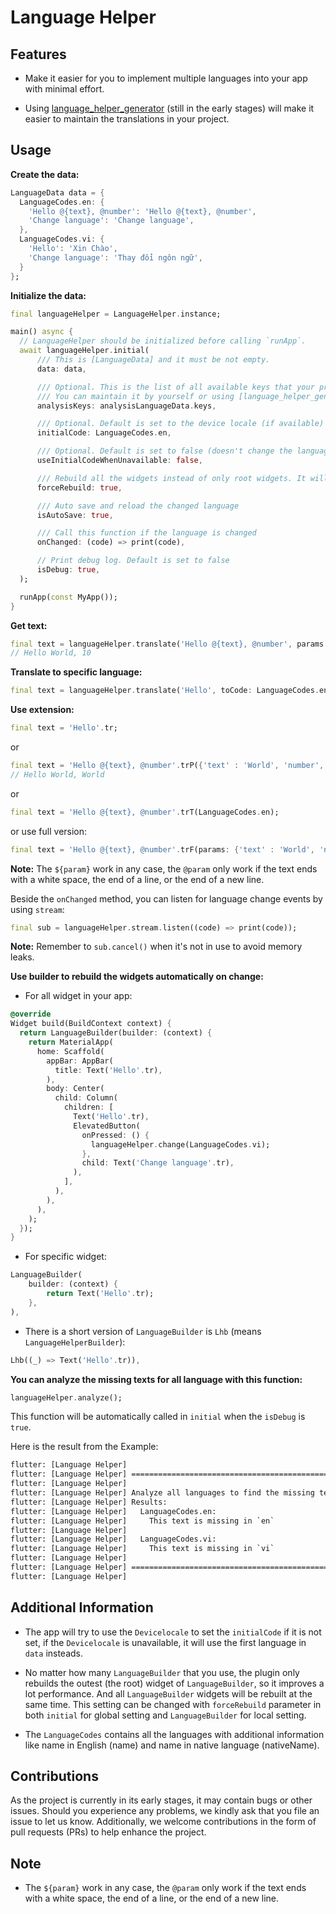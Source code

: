 # Language Helper

## Features

- Make it easier for you to implement multiple languages into your app with minimal effort.

- Using [language_helper_generator](https://pub.dev/packages/language_helper_generator) (still in the early stages) will make it easier to maintain the translations in your project.

## Usage

**Create the data:**

``` dart
LanguageData data = {
  LanguageCodes.en: {
    'Hello @{text}, @number': 'Hello @{text}, @number',
    'Change language': 'Change language',
  },
  LanguageCodes.vi: {
    'Hello': 'Xin Chào',
    'Change language': 'Thay đổi ngôn ngữ',
  }
};
```

**Initialize the data:**

``` dart
final languageHelper = LanguageHelper.instance;

main() async {
  // LanguageHelper should be initialized before calling `runApp`.
  await languageHelper.initial(
      /// This is [LanguageData] and it must be not empty.
      data: data,

      /// Optional. This is the list of all available keys that your project are using.
      /// You can maintain it by yourself or using [language_helper_generator](https://pub.dev/packages/language_helper_generator) to maintain it.
      analysisKeys: analysisLanguageData.keys, 

      /// Optional. Default is set to the device locale (if available) or the first language of [data]
      initialCode: LanguageCodes.en,

      /// Optional. Default is set to false (doesn't change the language if unavailable)
      useInitialCodeWhenUnavailable: false, 

      /// Rebuild all the widgets instead of only root widgets. It will decrease the app performances.
      forceRebuild: true, 

      /// Auto save and reload the changed language
      isAutoSave: true, 

      /// Call this function if the language is changed
      onChanged: (code) => print(code), 

      // Print debug log. Default is set to false
      isDebug: true, 
  );

  runApp(const MyApp());
}
```

**Get text:**

``` dart
final text = languageHelper.translate('Hello @{text}, @number', params {'text' : 'World', 'number', '10'});
// Hello World, 10
```

**Translate to specific language:**

``` dart
final text = languageHelper.translate('Hello', toCode: LanguageCodes.en);
```

**Use extension:**

``` dart
final text = 'Hello'.tr;
```

or

``` dart
final text = 'Hello @{text}, @number'.trP({'text' : 'World', 'number', '10'});
// Hello World, World
```

or

``` dart
final text = 'Hello @{text}, @number'.trT(LanguageCodes.en);
```

or use full version:

``` dart
final text = 'Hello @{text}, @number'.trF(params: {'text' : 'World', 'number', '10'}, toCode: LanguageCodes.en);
```

**Note:** The `${param}` work in any case, the `@param` only work if the text ends with a white space, the end of a line, or the end of a new line.

Beside the `onChanged` method, you can listen for language change events by using `stream`:

``` dart
final sub = languageHelper.stream.listen((code) => print(code));
```

**Note:** Remember to `sub.cancel()` when it's not in use to avoid memory leaks.

**Use builder to rebuild the widgets automatically on change:**

- For all widget in your app:

``` dart
@override
Widget build(BuildContext context) {
  return LanguageBuilder(builder: (context) {
    return MaterialApp(
      home: Scaffold(
        appBar: AppBar(
          title: Text('Hello'.tr),
        ),
        body: Center(
          child: Column(
            children: [
              Text('Hello'.tr),
              ElevatedButton(
                onPressed: () {
                  languageHelper.change(LanguageCodes.vi);
                },
                child: Text('Change language'.tr),
              ),
            ],
          ),
        ),
      ),
    );
  });
}
```

- For specific widget:

``` dart
LanguageBuilder(
    builder: (context) {
        return Text('Hello'.tr);
    },
),
```

- There is a short version of `LanguageBuilder` is `Lhb` (means `LanguageHelperBuilder`):

``` dart
Lhb((_) => Text('Hello'.tr)),
```

**You can analyze the missing texts for all language with this function:**

``` dart
languageHelper.analyze();
```

This function will be automatically called in `initial` when the `isDebug` is `true`.

Here is the result from the Example:

``` cmd
flutter: [Language Helper]
flutter: [Language Helper] ==================================================
flutter: [Language Helper]
flutter: [Language Helper] Analyze all languages to find the missing texts...
flutter: [Language Helper] Results:
flutter: [Language Helper]   LanguageCodes.en:
flutter: [Language Helper]     This text is missing in `en`
flutter: [Language Helper]
flutter: [Language Helper]   LanguageCodes.vi:
flutter: [Language Helper]     This text is missing in `vi`
flutter: [Language Helper]
flutter: [Language Helper] ==================================================
flutter: [Language Helper]
```

## Additional Information

- The app will try to use the `Devicelocale` to set the `initialCode` if it is not set, if the `Devicelocale` is unavailable, it will use the first language in `data` insteads.

- No matter how many `LanguageBuilder` that you use, the plugin only rebuilds the outest (the root) widget of `LanguageBuilder`, so it improves a lot performance. And all `LanguageBuilder` widgets will be rebuilt at the same time. This setting can be changed with `forceRebuild` parameter in both `initial` for global setting and `LanguageBuilder` for local setting.

- The `LanguageCodes` contains all the languages with additional information like name in English (name) and name in native language (nativeName).

## Contributions

As the project is currently in its early stages, it may contain bugs or other issues. Should you experience any problems, we kindly ask that you file an issue to let us know. Additionally, we welcome contributions in the form of pull requests (PRs) to help enhance the project.

## Note

- The `${param}` work in any case, the `@param` only work if the text ends with a white space, the end of a line, or the end of a new line.
